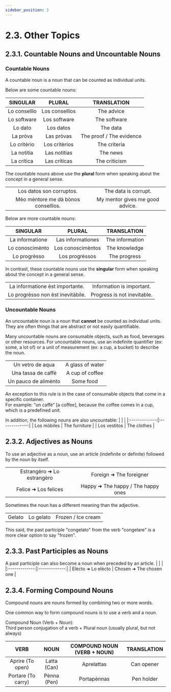 ```yaml
---
sidebar_position: 3
---
```


# 2.3. Other Topics

## 2.3.1. Countable Nouns and Uncountable Nouns
### Countable Nouns
A countable noun is a noun that can be counted as individual units.

Below are some countable nouns:

| SINGULAR | PLURAL | TRANSLATION |
|:-------------:|:-------------:|:-------------:|
| Lo consellîo | Los consellîos | The advice |
| Lo software | Los software | The software |
| Lo dato | Los datos | The data |
| La pròva | Las pròvas | The proof / The evidence |
| Lo critèrio | Los critèrios | The criteria |
| La notitia | Las notitias | The news |
| La crítica | Las críticas | The criticism |

The countable nouns above use the **plural** form when speaking about the concept in a general sense.

|       |       |
|:-------------:|:-------------:|
| Los datos son corruptos. | The data is corrupt. |
| Mèo mèntore me dà bònos consellîos. | My mentor gives me good advice. |

Below are more countable nouns:

| SINGULAR | PLURAL | TRANSLATION |
|:-------------:|:-------------:|:-------------:|
| La informatione | Las informationes | The information |
| Lo conoscimènto | Los conoscimèntos | The knowledge |
| Lo progrèsso | Los progrèssos | The progress |


In contrast, these countable nouns use the **singular** form when speaking about the concept in a general sense.

|       |       |
|:-------------:|:-------------:|
| La informatione èst importante. | Information is important. |
| Lo progrèsso non èst inevitàbile. | Progress is not inevitable. |

### Uncountable Nouns
An uncountable noun is a noun that **cannot** be counted as individual units. They are often things that are abstract or not easily quantifiable.

Many uncountable nouns are consumable objects, such as food, beverages or other resources. For uncountable nouns, use an indefinite quantifier (ex: some, a lot of) or a unit of measurement (ex: a cup, a bucket) to describe the noun.

|       |       |
|:-------------:|:-------------:|
| Un vetro de aqua | A glass of water |
| Una tassa de caffè | A cup of coffee |
| Un pauco de alimènto | Some food |

An exception to this rule is in the case of consumable objects that come in a specific container.\
For example:  “un caffè” [a coffee], because the coffee comes in a cup, which is a predefined unit.

In addition, the following nouns are also uncountable:
|       |       |
|:-------------:|:-------------:|
| Los mòbiles | The furniture |
| Los vestitos | The clothes |

## 2.3.2. Adjectives as Nouns
To use an adjective as a noun, use an article (indefinite or definite) followed by the noun by itself.

|       |       |
|:-------------:|:-------------:|
| Estrangèro ➜ Lo estrangèro | Foreign ➜ The foreigner |
| Felice ➜ Los felices | Happy ➜ The happy / The happy ones |

Sometimes the noun has a different meaning than the adjective.

|  |  |  |
|:-------------:|:-------------:|:-------------:|
| Gelato | Lo gelato | Frozen / Ice cream |

This said, the past participle "congelato" from the verb "congelare" is a more clear option to say "frozen".


## 2.3.3. Past Participles as Nouns
A past participle can also become a noun when preceded by an article.
|       |       |
|:-------------:|:-------------:|
| Elècto ➜ Lo elècto | Chosen ➜ The chosen one |


## 2.3.4. Forming Compound Nouns
Compound nouns are nouns formed by combining two or more words.

One common way to form compound nouns is to use a verb and a noun.

Compound Noun (Verb + Noun):\
Third person conjugation of a verb + Plural noun (usually plural, but not always)

| VERB | NOUN | COMPOUND NOUN (VERB + NOUN)| TRANSLATION |
|:-------------:|:-------------:|:-------------:|:-------------:|
| Aprire (To open) | Latta (Can) | Aprelattas | Can opener |
| Portare (To carry) | Pènna (Pen) | Portapènnas | Pen holder |

